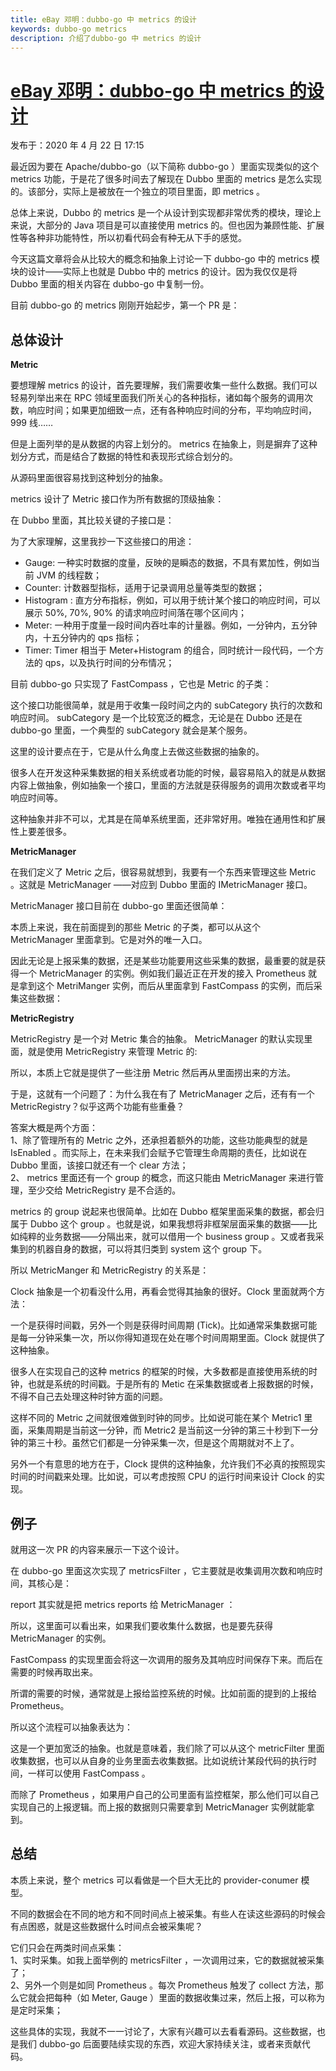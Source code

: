 ```yaml
---
title: eBay 邓明：dubbo-go 中 metrics 的设计
keywords: dubbo-go metrics
description: 介绍了dubbo-go 中 metrics 的设计
---
```


# [eBay 邓明：dubbo-go 中 metrics 的设计](https://mp.weixin.qq.com/s/_ibXd2z1RqjOJwk7jMAwig)

发布于：2020 年 4 月 22 日 17:15

最近因为要在 Apache/dubbo-go（以下简称 dubbo-go ）里面实现类似的这个 metrics 功能，于是花了很多时间去了解现在 Dubbo 里面的 metrics 是怎么实现的。该部分，实际上是被放在一个独立的项目里面，即 metrics 。

总体上来说，Dubbo 的 metrics 是一个从设计到实现都非常优秀的模块，理论上来说，大部分的 Java 项目是可以直接使用 metrics 的。但也因为兼顾性能、扩展性等各种非功能特性，所以初看代码会有种无从下手的感觉。

今天这篇文章将会从比较大的概念和抽象上讨论一下 dubbo-go 中的 metrics 模块的设计——实际上也就是 Dubbo 中的 metrics 的设计。因为我仅仅是将 Dubbo 里面的相关内容在 dubbo-go 中复制一份。

目前 dubbo-go 的 metrics 刚刚开始起步，第一个 PR 是：

## 总体设计

**Metric**

要想理解 metrics 的设计，首先要理解，我们需要收集一些什么数据。我们可以轻易列举出来在 RPC 领域里面我们所关心的各种指标，诸如每个服务的调用次数，响应时间；如果更加细致一点，还有各种响应时间的分布，平均响应时间，999 线……

但是上面列举的是从数据的内容上划分的。 metrics 在抽象上，则是摒弃了这种划分方式，而是结合了数据的特性和表现形式综合划分的。

从源码里面很容易找到这种划分的抽象。

metrics 设计了 Metric 接口作为所有数据的顶级抽象：

在 Dubbo 里面，其比较关键的子接口是：

为了大家理解，这里我抄一下这些接口的用途：

*   Gauge: 一种实时数据的度量，反映的是瞬态的数据，不具有累加性，例如当前 JVM 的线程数；
*   Counter: 计数器型指标，适用于记录调用总量等类型的数据；
*   Histogram : 直方分布指标，例如，可以用于统计某个接口的响应时间，可以展示 50%, 70%, 90% 的请求响应时间落在哪个区间内；
*   Meter: 一种用于度量一段时间内吞吐率的计量器。例如，一分钟内，五分钟内，十五分钟内的 qps 指标；
*   Timer: Timer 相当于 Meter+Histogram 的组合，同时统计一段代码，一个方法的 qps，以及执行时间的分布情况；

目前 dubbo-go 只实现了 FastCompass ，它也是 Metric 的子类：

这个接口功能很简单，就是用于收集一段时间之内的 subCategory 执行的次数和响应时间。 subCategory 是一个比较宽泛的概念，无论是在 Dubbo 还是在 dubbo-go 里面，一个典型的 subCategory 就会是某个服务。

这里的设计要点在于，它是从什么角度上去做这些数据的抽象的。

很多人在开发这种采集数据的相关系统或者功能的时候，最容易陷入的就是从数据内容上做抽象，例如抽象一个接口，里面的方法就是获得服务的调用次数或者平均响应时间等。

这种抽象并非不可以，尤其是在简单系统里面，还非常好用。唯独在通用性和扩展性上要差很多。

**MetricManager**

在我们定义了 Metric 之后，很容易就想到，我要有一个东西来管理这些 Metric 。这就是 MetricManager ——对应到 Dubbo 里面的 IMetricManager 接口。

MetricManager 接口目前在 dubbo-go 里面还很简单：

本质上来说，我在前面提到的那些 Metric 的子类，都可以从这个 MetricManager 里面拿到。它是对外的唯一入口。

因此无论是上报采集的数据，还是某些功能要用这些采集的数据，最重要的就是获得一个 MetricManager 的实例。例如我们最近正在开发的接入 Prometheus 就是拿到这个 MetriManger 实例，而后从里面拿到 FastCompass 的实例，而后采集这些数据：

**MetricRegistry**

MetricRegistry 是一个对 Metric 集合的抽象。 MetricManager 的默认实现里面，就是使用 MetricRegistry 来管理 Metric 的:

所以，本质上它就是提供了一些注册 Metric 然后再从里面捞出来的方法。

于是，这就有一个问题了：为什么我在有了 MetricManager 之后，还有有一个 MetricRegistry？似乎这两个功能有些重叠？

答案大概是两个方面：  
1、除了管理所有的 Metric 之外，还承担着额外的功能，这些功能典型的就是 IsEnabled 。而实际上，在未来我们会赋予它管理生命周期的责任，比如说在 Dubbo 里面，该接口就还有一个 clear 方法；  
2、 metrics 里面还有一个 group 的概念，而这只能由 MetricManager 来进行管理，至少交给 MetricRegistry 是不合适的。

metrics 的 group 说起来也很简单。比如在 Dubbo 框架里面采集的数据，都会归属于 Dubbo 这个 group 。也就是说，如果我想将非框架层面采集的数据——比如纯粹的业务数据——分隔出来，就可以借用一个 business group 。又或者我采集到的机器自身的数据，可以将其归类到 system 这个 group 下。

所以 MetricManger 和 MetricRegistry 的关系是：

Clock 抽象是一个初看没什么用，再看会觉得其抽象的很好。Clock 里面就两个方法：

一个是获得时间戳，另外一个则是获得时间周期 (Tick)。比如通常采集数据可能是每一分钟采集一次，所以你得知道现在处在哪个时间周期里面。Clock 就提供了这种抽象。

很多人在实现自己的这种 metrics 的框架的时候，大多数都是直接使用系统的时钟，也就是系统的时间戳。于是所有的 Metic 在采集数据或者上报数据的时候，不得不自己去处理这种时钟方面的问题。

这样不同的 Metric 之间就很难做到时钟的同步。比如说可能在某个 Metric1 里面，采集周期是当前这一分钟，而 Metric2 是当前这一分钟的第三十秒到下一分钟的第三十秒。虽然它们都是一分钟采集一次，但是这个周期就对不上了。

另外一个有意思的地方在于，Clock 提供的这种抽象，允许我们不必真的按照现实时间的时间戳来处理。比如说，可以考虑按照 CPU 的运行时间来设计 Clock 的实现。

## 例子

就用这一次 PR 的内容来展示一下这个设计。

在 dubbo-go 里面这次实现了 metricsFilter ，它主要就是收集调用次数和响应时间，其核心是：

report 其实就是把 metrics reports 给 MetricManager ：

所以，这里面可以看出来，如果我们要收集什么数据，也是要先获得 MetricManager 的实例。

FastCompass 的实现里面会将这一次调用的服务及其响应时间保存下来。而后在需要的时候再取出来。

所谓的需要的时候，通常就是上报给监控系统的时候。比如前面的提到的上报给 Prometheus。

所以这个流程可以抽象表达为：

这是一个更加宽泛的抽象。也就是意味着，我们除了可以从这个 metricFilter 里面收集数据，也可以从自身的业务里面去收集数据。比如说统计某段代码的执行时间，一样可以使用 FastCompass 。

而除了 Prometheus ，如果用户自己的公司里面有监控框架，那么他们可以自己实现自己的上报逻辑。而上报的数据则只需要拿到 MetricManager 实例就能拿到。

## 总结

本质上来说，整个 metrics 可以看做是一个巨大无比的 provider-conumer 模型。

不同的数据会在不同的地方和不同时间点上被采集。有些人在读这些源码的时候会有点困惑，就是这些数据什么时间点会被采集呢？

它们只会在两类时间点采集：  
1、实时采集。如我上面举例的 metricsFilter ，一次调用过来，它的数据就被采集了；  
2、另外一个则是如同 Prometheus 。每次 Prometheus 触发了 collect 方法，那么它就会把每种（如 Meter, Gauge ）里面的数据收集过来，然后上报，可以称为是定时采集；

这些具体的实现，我就不一一讨论了，大家有兴趣可以去看看源码。这些数据，也是我们 dubbo-go 后面要陆续实现的东西，欢迎大家持续关注，或者来贡献代码。